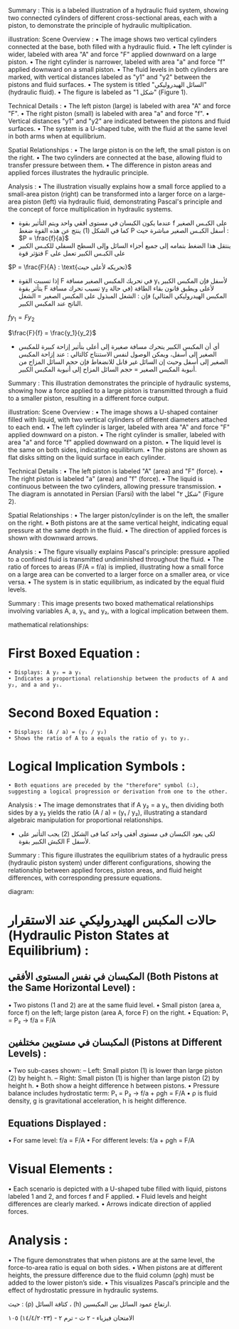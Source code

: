 Summary : This is a labeled illustration of a hydraulic fluid system, showing two connected cylinders of different cross-sectional areas, each with a piston, to demonstrate the principle of hydraulic multiplication.

illustration:
Scene Overview :
  • The image shows two vertical cylinders connected at the base, both filled with a hydraulic fluid.
  • The left cylinder is wider, labeled with area "A" and force "F" applied downward on a large piston.
  • The right cylinder is narrower, labeled with area "a" and force "f" applied downward on a small piston.
  • The fluid levels in both cylinders are marked, with vertical distances labeled as "y1" and "y2" between the pistons and fluid surfaces.
  • The system is titled "السائل الهيدروليكي" (hydraulic fluid).
  • The figure is labeled as "شكل 1" (Figure 1).

Technical Details :
  • The left piston (large) is labeled with area "A" and force "F".
  • The right piston (small) is labeled with area "a" and force "f".
  • Vertical distances "y1" and "y2" are indicated between the pistons and fluid surfaces.
  • The system is a U-shaped tube, with the fluid at the same level in both arms when at equilibrium.

Spatial Relationships :
  • The large piston is on the left, the small piston is on the right.
  • The two cylinders are connected at the base, allowing fluid to transfer pressure between them.
  • The difference in piston areas and applied forces illustrates the hydraulic principle.

Analysis :
  • The illustration visually explains how a small force applied to a small-area piston (right) can be transformed into a larger force on a large-area piston (left) via hydraulic fluid, demonstrating Pascal's principle and the concept of force multiplication in hydraulic systems. <!-- figure, from page 0 (l=0.064,t=0.064,r=0.318,b=0.257), with ID e6896cb9-fa3f-416f-aa57-a8a792763a96 -->

- عندما يكون الكبسان في مستوى أفقي واحد ويتم التأثير بقوة f على الكبـس الصغير كما في الشكل (1) ينتج عن هذه القوة ضغط P أسفل الكبـس الصغير مباشرة حيث : $P = \frac{f}{a}$
- ينتقل هذا الضغط بتمامه إلى جميع أجزاء السائل وإلى السطح السفلي للكبـس الكبير فتؤثر قوة F على الكبـس الكبير تعمل على <!-- text, from page 0 (l=0.331,t=0.095,r=0.958,b=0.230), with ID b8a1b082-7829-4962-a360-6eefd9fbe970 -->

$P = \frac{F}{A} : \text{تحريكه لأعلى حيث}$ <!-- text, from page 0 (l=0.620,t=0.231,r=0.864,b=0.263), with ID da650751-2a4e-4e54-9477-41c96973af55 -->

- إذا تسببت القوة F في تحريك المكبس الصغير مسافة y₁ لأسفل فإن المكبس الكبير يتأثر بقوة F تسبب تحرك مسافة y₂ لأعلى ويطبق قانون بقاء الطاقة (في حالة المكبس الهيدروليكي المثالي) فإن :
الشغل المبذول على المكبس الصغير = الشغل الناتج عند المكبس الكبير. <!-- text, from page 0 (l=0.064,t=0.264,r=0.875,b=0.337), with ID cdabe07c-f8fd-49b0-8763-2892d91cea67 -->

$fy_1 = Fy_2$

$\frac{F}{f} = \frac{y_1}{y_2}$ <!-- text, from page 0 (l=0.315,t=0.337,r=0.773,b=0.393), with ID e5bd1388-bfb6-44f0-9c6a-1eb9036166d8 -->

- أي أن المكبس الكبير يتحرك مسافة صغيرة إلى أعلى بتأثير إزاحة كبيرة للمكبس الصغير إلى أسفل، ويمكن الوصول لنفس الاستنتاج كالتالي :
عند إزاحة المكبس الصغير إلى أسفل وحيث إن السائل غير قابل للانضغاط فإن حجم السائل المزاح من أنبوبة المكبس الصغير = حجم السائل المزاح إلى أنبوبة المكبس الكبير. <!-- text, from page 0 (l=0.063,t=0.390,r=0.876,b=0.487), with ID a4bf46bc-79a2-4648-a376-cb784b0e1670 -->

Summary : This illustration demonstrates the principle of hydraulic systems, showing how a force applied to a large piston is transmitted through a fluid to a smaller piston, resulting in a different force output.

illustration:
Scene Overview :
  • The image shows a U-shaped container filled with liquid, with two vertical cylinders of different diameters attached to each end.
  • The left cylinder is larger, labeled with area "A" and force "F" applied downward on a piston.
  • The right cylinder is smaller, labeled with area "a" and force "f" applied downward on a piston.
  • The liquid level is the same on both sides, indicating equilibrium.
  • The pistons are shown as flat disks sitting on the liquid surface in each cylinder.

Technical Details :
  • The left piston is labeled "A" (area) and "F" (force).
  • The right piston is labeled "a" (area) and "f" (force).
  • The liquid is continuous between the two cylinders, allowing pressure transmission.
  • The diagram is annotated in Persian (Farsi) with the label "شکل ۲" (Figure 2).

Spatial Relationships :
  • The larger piston/cylinder is on the left, the smaller on the right.
  • Both pistons are at the same vertical height, indicating equal pressure at the same depth in the fluid.
  • The direction of applied forces is shown with downward arrows.

Analysis :
  • The figure visually explains Pascal's principle: pressure applied to a confined fluid is transmitted undiminished throughout the fluid.
  • The ratio of forces to areas (F/A = f/a) is implied, illustrating how a small force on a large area can be converted to a larger force on a smaller area, or vice versa.
  • The system is in static equilibrium, as indicated by the equal fluid levels. <!-- figure, from page 0 (l=0.064,t=0.473,r=0.273,b=0.612), with ID 6ad65e7a-77e6-4643-b371-6cd968c6f3b2 -->

Summary : This image presents two boxed mathematical relationships involving variables A, a, y₁, and y₂, with a logical implication between them.

mathematical relationships:
  # First Boxed Equation :
    • Displays: A y₂ = a y₁
    • Indicates a proportional relationship between the products of A and y₂, and a and y₁.

  # Second Boxed Equation :
    • Displays: (A / a) = (y₁ / y₂)
    • Shows the ratio of A to a equals the ratio of y₁ to y₂.

  # Logical Implication Symbols :
    • Both equations are preceded by the "therefore" symbol (∴), suggesting a logical progression or derivation from one to the other.

Analysis :
  • The image demonstrates that if A y₂ = a y₁, then dividing both sides by a y₂ yields the ratio (A / a) = (y₁ / y₂), illustrating a standard algebraic manipulation for proportional relationships. <!-- figure, from page 0 (l=0.320,t=0.488,r=0.776,b=0.545), with ID 2f630533-2c48-425e-81d3-00e60216c962 -->

-  لكى يعود الكبسان فى مستوى أفقى واحد كما فى الشكل (2) يجب التأثير على الكبش الكبير بقوة F لأسفل. <!-- text, from page 0 (l=0.316,t=0.545,r=0.875,b=0.595), with ID 74e7b50b-4bca-4030-9fd7-fa677a6c221d -->

Summary : This figure illustrates the equilibrium states of a hydraulic press (hydraulic piston system) under different configurations, showing the relationship between applied forces, piston areas, and fluid height differences, with corresponding pressure equations.

diagram:
# حالات المكبس الهيدروليكي عند الاستقرار (Hydraulic Piston States at Equilibrium) :

## المكبسان في نفس المستوى الأفقي (Both Pistons at the Same Horizontal Level) :
• Two pistons (1 and 2) are at the same fluid level.
• Small piston (area a, force f) on the left; large piston (area A, force F) on the right.
• Equation: P₁ = P₂ → f/a = F/A

## المكبسان في مستويين مختلفين (Pistons at Different Levels) :
• Two sub-cases shown:
  – Left: Small piston (1) is lower than large piston (2) by height h.
  – Right: Small piston (1) is higher than large piston (2) by height h.
• Both show a height difference h between pistons.
• Pressure balance includes hydrostatic term: P₁ = P₂ → f/a + ρgh = F/A
• ρ is fluid density, g is gravitational acceleration, h is height difference.

## Equations Displayed :
• For same level: f/a = F/A
• For different levels: f/a + ρgh = F/A

# Visual Elements :
• Each scenario is depicted with a U-shaped tube filled with liquid, pistons labeled 1 and 2, and forces f and F applied.
• Fluid levels and height differences are clearly marked.
• Arrows indicate direction of applied forces.

# Analysis :
• The figure demonstrates that when pistons are at the same level, the force-to-area ratio is equal on both sides.
• When pistons are at different heights, the pressure difference due to the fluid column (ρgh) must be added to the lower piston’s side.
• This visualizes Pascal’s principle and the effect of hydrostatic pressure in hydraulic systems. <!-- figure, from page 0 (l=0.105,t=0.609,r=0.931,b=0.892), with ID 782c425b-b109-4f2b-89d2-c7d13be4d7da -->

حيث : (ρ) كثافة السائل ، (h) ارتفاع عمود السائل بين المكبسين. <!-- text, from page 0 (l=0.389,t=0.897,r=0.897,b=0.925), with ID 1d686a18-993b-4665-be46-1ec41a4215a8 -->

الامتحان فيزياء - ٢ ث - ترم ٢ - (١٤/٤/٢٠٢٣) ١٠٥ <!-- marginalia, from page 0 (l=0.070,t=0.933,r=0.407,b=0.962), with ID 22d8c1e7-4972-4cf6-8fb9-d7ef21441ec1 -->